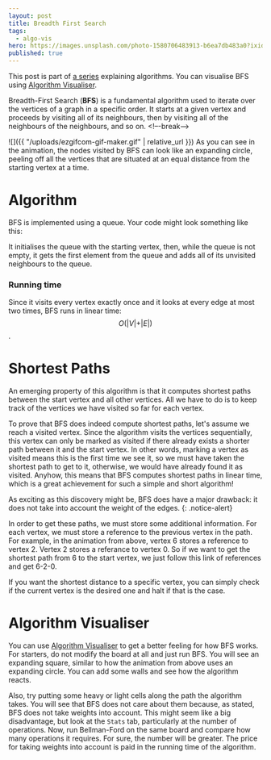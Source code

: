 ```yaml
---
layout: post
title: Breadth First Search
tags:
  - algo-vis
hero: https://images.unsplash.com/photo-1580706483913-b6ea7db483a0?ixid=MXwxMjA3fDB8MHxwaG90by1wYWdlfHx8fGVufDB8fHw%3D&ixlib=rb-1.2.1&auto=format&fit=crop&w=1237&q=80
published: true
---
```


This post is part of [a series](/tag/algo-vis/) explaining algorithms. You can visualise BFS using [Algorithm Visualiser](https://algovis.andcov.dev).

Breadth-First Search (**BFS**) is a fundamental algorithm used to iterate over the vertices of a graph in a specific order. It starts at a given vertex and proceeds by visiting all of its neighbours, then by visiting all of the neighbours of the neighbours, and so on.
<!–-break-–>

![]({{ "/uploads/ezgifcom-gif-maker.gif" | relative_url }})
As you can see in the animation, the nodes visited by BFS can look like an expanding circle, peeling off all the vertices that are situated at an equal distance from the starting vertex at a time.

# Algorithm

BFS is implemented using a queue. Your code might look something like this:

<script src="https://gist.github.com/andcov/961711ee2c6b7701a33a056e293c7910.js"></script>

It initialises the queue with the starting vertex, then, while the queue is not empty, it gets the first element from the queue and adds all of its unvisited neighbours to the queue.

### Running time

Since it visits every vertex exactly once and it looks at every edge at most two times, BFS runs in linear time: $$O(\vert V \vert + \vert E \vert)$$.

# Shortest Paths

An emerging property of this algorithm is that it computes shortest paths between the start vertex and all other vertices. All we have to do is to keep track of the vertices we have visited so far for each vertex.

To prove that BFS does indeed compute shortest paths, let's assume we reach a visited vertex. Since the algorithm visits the vertices sequentially, this vertex can only be marked as visited if there already exists a shorter path between it and the start vertex. In other words, marking a vertex as visited means this is the first time we see it, so we must have taken the shortest path to get to it, otherwise, we would have already found it as visited. Anyhow, this means that BFS computes shortest paths in linear time, which is a great achievement for such a simple and short algorithm!

As exciting as this discovery might be, BFS does have a major drawback: it does not take into account the weight of the edges.
{: .notice-alert}

In order to get these paths, we must store some additional information. For each vertex, we must store a reference to the previous vertex in the path. For example, in the animation from above, vertex 6 stores a reference to vertex 2. Vertex 2 stores a referance to vertex 0. So if we want to get the shortest path from 6 to the start vertex, we just follow this link of references and get 6-2-0.

If you want the shortest distance to a specific vertex, you can simply check if the current vertex is the desired one and halt if that is the case.

# Algorithm Visualiser

You can use [Algorithm Visualiser](https://algovis.andcov.dev) to get a better feeling for how BFS works. For starters, do not modify the board at all and just run BFS. You will see an expanding square, similar to how the animation from above uses an expanding circle. You can add some walls and see how the algorithm reacts.

Also, try putting some heavy or light cells along the path the algorithm takes. You will see that BFS does not care about them because, as stated, BFS does not take weights into account. This might seem like a big disadvantage, but look at the `Stats` tab, particularly at the number of operations. Now, run Bellman-Ford on the same board and compare how many operations it requires. For sure, the number will be greater. The price for taking weights into account is paid in the running time of the algorithm.